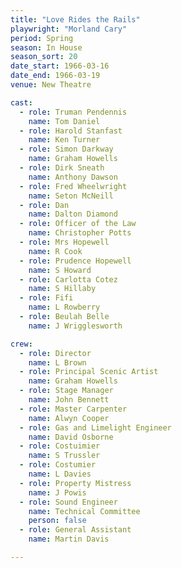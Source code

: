 ```yaml
---
title: "Love Rides the Rails"
playwright: "Morland Cary"
period: Spring
season: In House
season_sort: 20
date_start: 1966-03-16
date_end: 1966-03-19
venue: New Theatre

cast:
  - role: Truman Pendennis
    name: Tom Daniel
  - role: Harold Stanfast
    name: Ken Turner
  - role: Simon Darkway
    name: Graham Howells
  - role: Dirk Sneath
    name: Anthony Dawson
  - role: Fred Wheelwright
    name: Seton McNeill
  - role: Dan
    name: Dalton Diamond
  - role: Officer of the Law
    name: Christopher Potts
  - role: Mrs Hopewell
    name: R Cook
  - role: Prudence Hopewell
    name: S Howard
  - role: Carlotta Cotez
    name: S Hillaby
  - role: Fifi
    name: L Rowberry
  - role: Beulah Belle
    name: J Wrigglesworth

crew:
  - role: Director
    name: L Brown
  - role: Principal Scenic Artist
    name: Graham Howells
  - role: Stage Manager
    name: John Bennett
  - role: Master Carpenter
    name: Alwyn Cooper
  - role: Gas and Limelight Engineer
    name: David Osborne
  - role: Costuimier
    name: S Trussler
  - role: Costumier
    name: L Davies
  - role: Property Mistress
    name: J Powis
  - role: Sound Engineer
    name: Technical Committee
    person: false
  - role: General Assistant
    name: Martin Davis

---
```

